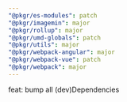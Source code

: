 ```yaml
---
"@pkgr/es-modules": patch
"@pkgr/imagemin": major
"@pkgr/rollup": major
"@pkgr/umd-globals": patch
"@pkgr/utils": major
"@pkgr/webpack-angular": major
"@pkgr/webpack-vue": patch
"@pkgr/webpack": major
---
```


feat: bump all (dev)Dependencies
